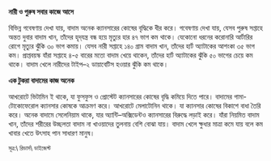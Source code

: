 **নারী ও পুরুষ সবার কাজে আসে**

বিভিন্ন গবেষণায় দেখা যায়, বাদাম অনেক ক্যানসারের কোষের বৃদ্ধিকে ধীর করে। গবেষণায় দেখা যায়, যেসব পুরুষ সপ্তাহে অন্তত দুবার বাদাম খান, তাঁদের হৃদ্‌যন্ত্র বন্ধ হয়ে মৃত্যুর হার ৪৭ ভাগ কম থাকে। যেকোনো ধরনের করোনারি আর্টারির রোগে মৃত্যুর ঝুঁকি ৩০ ভাগ কমায়। যেসব নারী সপ্তাহে ১৪০ গ্রাম বাদাম খান, তাঁদের হার্ট অ্যাটাকের আশংকা ৩৫ ভাগ কম। প্রাপ্তবয়স্ক যাঁরা সপ্তাহে ৪-৫ বারের মতো বাদাম খেয়ে থাকেন, তাঁদের হার্ট অ্যাটাকের ঝুঁকি ৫০ ভাগের চেয়ে কম থাকে। বাদাম খেলে নারীদের টাইপ–২ ডায়াবেটিস হওয়ার ঝুঁকি কম থাকে।

**এক টুকরা বাদামের কাজ অনেক**

আখরোটে ভিটামিন ই থাকে, যা ফুসফুস ও প্রোস্টেট ক্যানসারের কোষের বৃদ্ধি কমিয়ে দিতে পারে। বাদামের গামা-টোকোফেরোল ক্যানসার কোষকে আক্রমণ করে। আখরোটে মেলাটোনিন থাকে। যা ক্যানসার কোষের বিকাশে বাধা তৈরি করে। অনেক বাদামে সেলেনিয়াম থাকে, যার অ্যান্টি–অক্সিডেন্টও ক্যানসারের বিরুদ্ধে লড়াই করে। যাঁরা নিয়মিত বাদাম খান, তাঁদের শরীরের উচ্ছলতা বাদাম না খাওয়াদের তুলনায় বেশি বোঝা যায়। বাদাম খেলে ক্ষুধার মাত্রা কমে যায় বলে কম খাবার খেতে উৎসাহ পান সাধারণ মানুষ।

<sup>সূত্র:\ রিডার্স\ ডাইজেস্ট</sup>
